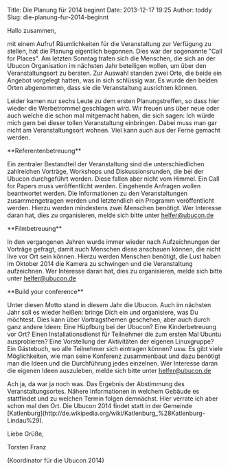 Title: Die Planung für 2014 beginnt
Date: 2013-12-17 19:25
Author: toddy
Slug: die-planung-fur-2014-beginnt

<!--break--><!--break-->

Hallo zusammen,

</p>
mit einem Aufruf Räumlichkeiten für die Veranstaltung zur Verfügung zu
stellen, hat die Planung eigentlich begonnen. Dies war der sogenannte
"Call for Places". Am letzten Sonntag trafen sich die Menschen, die sich
an der Ubucon Organisation im nächsten Jahr beteiligen wollen, um über
den Veranstaltungsort zu beraten. Zur Auswahl standen zwei Orte, die
beide ein Angebot vorgelegt hatten, was in sich schlüssig war. Es wurde
den beiden Orten abgenommen, dass sie die Veranstaltung ausrichten
können.

</p>
Leider kamen nur sechs Leute zu dem ersten Planungstreffen, so dass hier
wieder die Werbetrommel geschlagen wird. Wir freuen uns über neue oder
auch welche die schon mal mitgemacht haben, die sich sagen: Ich würde
mich gern bei dieser tollen Veranstaltung einbringen. Dabei muss man gar
nicht am Veranstaltungsort wohnen. Viel kann auch aus der Ferne gemacht
werden.

</p>
**Referentenbetreuung**  

Ein zentraler Bestandteil der Veranstaltung sind die unterschiedlichen
zahlreichen Vorträge, Workshops und Diskussionsrunden, die bei der
Ubucon durchgeführt werden. Diese fallen aber nicht vom Himmel. Ein Call
for Papers muss veröffentlicht werden. Eingehende Anfragen wollen
beantwortet werden. Die Informationen zu den Veranstaltungen
zusammengetragen werden und letztendlich ein Programm veröffentlicht
werden. Hierzu werden mindestens zwei Menschen benötigt. Wer Interesse
daran hat, dies zu organisieren, melde sich bitte unter
<helfer@ubucon.de>

</p>
**Filmbetreuung**  

In den vergangenen Jahren wurde immer wieder nach Aufzeichnungen der
Vorträge gefragt, damit auch Menschen diese anschauen können, die nicht
live vor Ort sein können. Hierzu werden Menschen benötigt, die Lust
haben im Oktober 2014 die Kamera zu schwingen und die Veranstaltung
aufzeichnen. Wer Interesse daran hat, dies zu organisieren, melde sich
bitte unter <helfer@ubucon.de>

</p>
**Build your conference**  

Unter diesen Motto stand in diesem Jahr die Ubucon. Auch im nächsten
Jahr soll es wieder heißen: bringe Dich ein und organisiere, was Du
möchtest. Dies kann über Vortragsthemen geschehen, aber auch durch ganz
andere Ideen: Eine Hüpfburg bei der Ubucon? Eine Kinderbetreuung vor
Ort? Einen Installationsdienst für Teilnehmer die zum ersten Mal Ubuntu
ausprobieren? Eine Vorstellung der Aktivitäten der eigenen Linuxgruppe?
Ein Gästebuch, wo alle Teilnehmer sich eintragen können? usw. Es gibt
viele Möglichkeiten, wie man seine Konferenz zusammenbaut und dazu
benötigt man die Ideen und die Durchführung jedes einzelnen. Wer
Interesse daran die eigenen Ideen auszuleben, melde sich bitte unter
<helfer@ubucon.de>

</p>
Ach ja, da war ja noch was. Das Ergebnis der Abstimmung des
Veranstaltungsortes. Nähere Informationen in welchem Gebäude es
stattfindet und zu welchen Termin folgen demnächst. Hier verrate ich
aber schon mal den Ort. Die Ubucon 2014 findet statt in der Gemeinde
[Katlenburg](http://de.wikipedia.org/wiki/Katlenburg_%28Katlenburg-Lindau%29).

</p>
Liebe Grüße,  

Torsten Franz  

(Koordinator für die Ubucon 2014)

</p>

